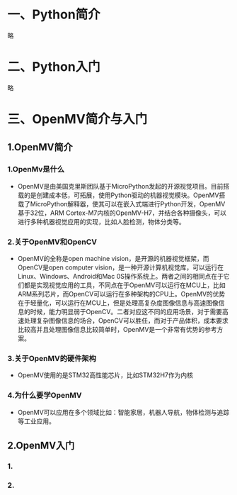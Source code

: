 # 一、Python简介

略

# 二、Python入门

略

# 三、OpenMV简介与入门

## 1.OpenMV简介

### 1.OpenMv是什么

- OpenMV是由美国克里斯团队基于MicroPython发起的开源视觉项目。目前搭载的是创建成本低，可拓展，使用Python驱动的机器视觉模块。OpenMV搭载了MicroPython解释器，使其可以在嵌入式端进行Python开发，OpenMV基于32位，ARM Cortex-M7内核的OpenMV-H7，并结合各种摄像头，可以进行多种机器视觉应用的实现，比如人脸检测，物体分类等。

### 2.关于OpenMV和OpenCV

- OpenMV的全称是open machine vision，是开源的机器视觉框架，而OpenCV是open computer vision，是一种开源计算机视觉库，可以运行在Linux、Windows、Android和Mac 0S操作系统上。两者之间的相同点在于它们都是实现视觉应用的工具，不同点在于OpenMV可以运行在MCU上，比如ARM系列芯片，而OpenCV可以运行在多种架构的CPU上。OpenMV的优势在于轻量化，可以运行在MCU上，但是处理高复杂度图像信息与高速图像信息的时候，能力明显弱于OpenCV。二者对应这不同的应用场景，对于需要高速处理复杂图像信息的场合，OpenCV可以胜任，而对于产品体积，成本要求比较高并且处理图像信息比较简单时，OpenMV是一个非常有优势的参考方案。

### 3.关于OpenMV的硬件架构

- OpenMV使用的是STM32高性能芯片，比如STM32H7作为内核

### 4.为什么要学OpenMV

- OpenMV可以应用在多个领域比如：智能家居，机器人导航，物体检测与追踪等工业应用。

## 2.OpenMV入门

### 1.



### 2.